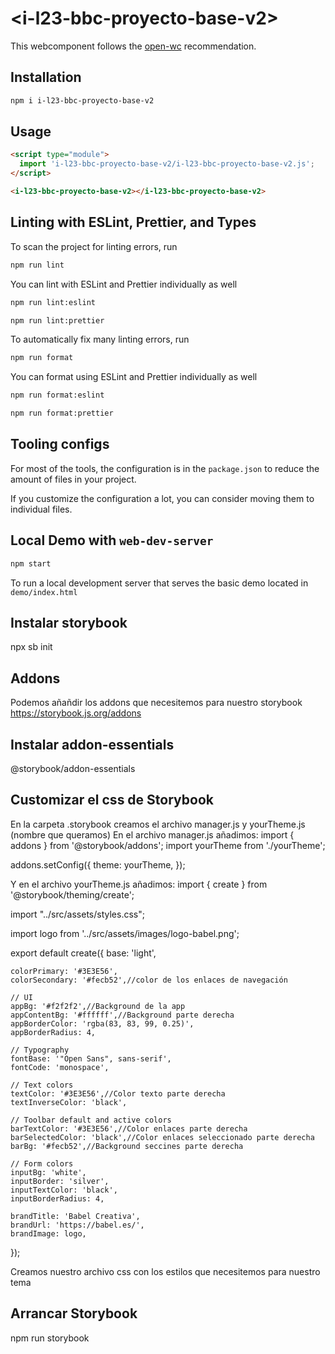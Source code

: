 # \<i-l23-bbc-proyecto-base-v2>

This webcomponent follows the [open-wc](https://github.com/open-wc/open-wc) recommendation.

## Installation
```bash
npm i i-l23-bbc-proyecto-base-v2
```

## Usage
```html
<script type="module">
  import 'i-l23-bbc-proyecto-base-v2/i-l23-bbc-proyecto-base-v2.js';
</script>

<i-l23-bbc-proyecto-base-v2></i-l23-bbc-proyecto-base-v2>
```

## Linting with ESLint, Prettier, and Types
To scan the project for linting errors, run
```bash
npm run lint
```

You can lint with ESLint and Prettier individually as well
```bash
npm run lint:eslint
```
```bash
npm run lint:prettier
```

To automatically fix many linting errors, run
```bash
npm run format
```

You can format using ESLint and Prettier individually as well
```bash
npm run format:eslint
```
```bash
npm run format:prettier
```


## Tooling configs

For most of the tools, the configuration is in the `package.json` to reduce the amount of files in your project.

If you customize the configuration a lot, you can consider moving them to individual files.

## Local Demo with `web-dev-server`
```bash
npm start
```
To run a local development server that serves the basic demo located in `demo/index.html`



## Instalar storybook
npx sb init

## Addons
Podemos añañdir los addons que necesitemos para nuestro storybook
https://storybook.js.org/addons

## Instalar addon-essentials
@storybook/addon-essentials

## Customizar el css de Storybook
En la carpeta .storybook creamos el archivo manager.js y yourTheme.js (nombre que queramos)
En el archivo manager.js añadimos:
import { addons } from '@storybook/addons';
import yourTheme from './yourTheme';

addons.setConfig({
    theme: yourTheme,
});

Y en el archivo yourTheme.js añadimos:
import { create } from '@storybook/theming/create';

import "../src/assets/styles.css";

import logo from '../src/assets/images/logo-babel.png';

export default create({
    base: 'light',

    colorPrimary: '#3E3E56',    
    colorSecondary: '#fecb52',//color de los enlaces de navegación

    // UI
    appBg: '#f2f2f2',//Background de la app
    appContentBg: '#ffffff',//Background parte derecha
    appBorderColor: 'rgba(83, 83, 99, 0.25)',
    appBorderRadius: 4,
    
    // Typography
    fontBase: '"Open Sans", sans-serif',
    fontCode: 'monospace',

    // Text colors
    textColor: '#3E3E56',//Color texto parte derecha
    textInverseColor: 'black',

    // Toolbar default and active colors
    barTextColor: '#3E3E56',//Color enlaces parte derecha
    barSelectedColor: 'black',//Color enlaces seleccionado parte derecha
    barBg: '#fecb52',//Background seccines parte derecha
    
    // Form colors
    inputBg: 'white',
    inputBorder: 'silver',
    inputTextColor: 'black',
    inputBorderRadius: 4,

    brandTitle: 'Babel Creativa',
    brandUrl: 'https://babel.es/',
    brandImage: logo,

});

Creamos nuestro archivo css con los estilos que necesitemos para nuestro tema

## Arrancar Storybook
npm run storybook